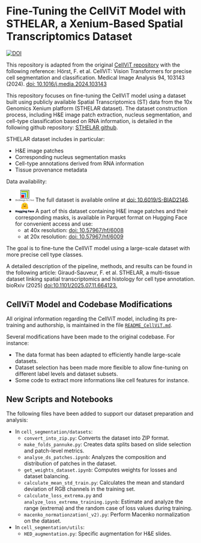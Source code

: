 # Fine-Tuning the CellViT Model with STHELAR, a Xenium-Based Spatial Transcriptomics Dataset

<p>
    <a href="https://doi.org/10.5281/zenodo.15849397"><img src="https://zenodo.org/badge/1015304513.svg" alt="DOI"></a>
</p>

This repository is adapted from the original [CellViT repository](https://github.com/TIO-IKIM/CellViT) with the following reference: Hörst, F. et al. CellViT: Vision Transformers for precise cell segmentation and classification. Medical Image Analysis 94, 103143 (2024). [doi: 10.1016/j.media.2024.103143](https://doi.org/10.1016/j.media.2024.103143)

This repository focuses on fine-tuning the CellViT model using a dataset built using publicly available Spatial Transcriptomics (ST) data from the 10x Genomics Xenium platform (STHELAR dataset). The dataset construction process, including H&E image patch extraction, nucleus segmentation, and cell-type classification based on RNA information, is detailed in the following github repository: [STHELAR github](https://github.com/MICS-Lab/STHELAR).  

STHELAR dataset includes in particular:  
- H&E image patches
- Corresponding nucleus segmentation masks
- Cell-type annotations derived from RNA information
- Tissue provenance metadata  

Data availability:
- <img src="docs/figures/BioImage_Archive_EMBL.jpg" alt="BioImage_Archive_EMBL_logo" width=50></a> The full dataset is available online at [doi: 10.6019/S-BIAD2146](https://www.ebi.ac.uk/biostudies/bioimages/studies/S-BIAD2146).
- <img src="docs/figures/HuggingFace_logo.png" alt="HuggingFace_logo" width=50></a> A part of this dataset containing H&E image patches and their corresponding masks, is available in Parquet format on Hugging Face for convenient access and use:
    - at 40x resolution: [doi: 10.57967/hf/6008](https://huggingface.co/datasets/FelicieGS/STHELAR_40x)
    - at 20x resolution: [doi: 10.57967/hf/6009](https://huggingface.co/datasets/FelicieGS/STHELAR_20x)

The goal is to fine-tune the CellViT model using a large-scale dataset with more precise cell type classes.

A detailed description of the pipeline, methods, and results can be found in the following article: Giraud-Sauveur, F. et al. STHELAR, a multi-tissue dataset linking spatial transcriptomics and histology for cell type annotation. bioRxiv (2025) [doi:10.1101/2025.07.11.664123.](https://www.biorxiv.org/content/10.1101/2025.07.11.664123v1)

## CellViT Model and Codebase Modifications

All original information regarding the CellViT model, including its pre-training and authorship, is maintained in the file [`README_CellViT.md`](README_CellViT.md).

Several modifications have been made to the original codebase. For instance:
- The data format has been adapted to efficiently handle large-scale datasets.
- Dataset selection has been made more flexible to allow fine-tuning on different label levels and dataset subsets.
- Some code to extract more informations like cell features for instance.

## New Scripts and Notebooks

The following files have been added to support our dataset preparation and analysis:

- In `cell_segmentation/datasets`:
    - `convert_into_zip.py`: Converts the dataset into ZIP format.
    - `make_folds_pannuke.py`: Creates data splits based on slide selection and patch-level metrics.
    - `analyse_ds_patches.ipynb`: Analyzes the composition and distribution of patches in the dataset.
    - `get_weights_dataset.ipynb`: Computes weights for losses and dataset balancing.
    - `calculate_mean_std_train.py`: Calculates the mean and standard deviation of RGB channels in the training set.
    - `calculate_loss_extrema.py` and `analyze_loss_extrema_training.ipynb`: Estimate and analyze the range (extrema) and the random case of loss values during training.
    - `macenko_normationzation(_v2).py`: Perform Macenko normalization on the dataset.
- In `cell_segmentation/utils`:
    - `HED_augmentation.py`: Specific augmentation for H&E slides.